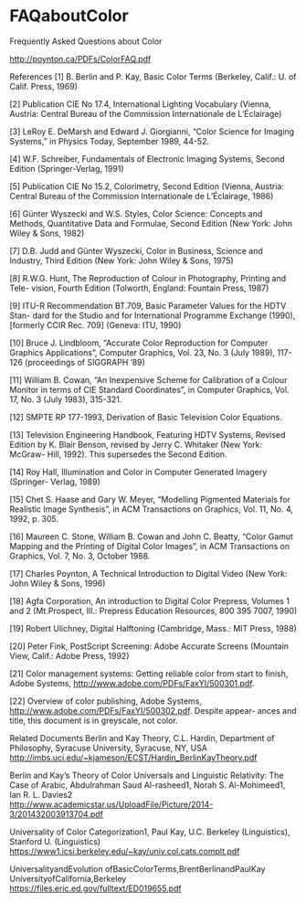 # FAQaboutColor
Frequently Asked Questions about Color

http://poynton.ca/PDFs/ColorFAQ.pdf

References
[1] B. Berlin and P. Kay, Basic Color Terms (Berkeley, Calif.: U. of Calif. Press, 1969)

[2] Publication CIE No 17.4, International Lighting Vocabulary (Vienna, Austria: Central Bureau of the Commission Internationale de L’Éclairage)

[3] LeRoy E. DeMarsh and Edward J. Giorgianni, “Color Science for Imaging Systems,” in Physics Today, September 1989, 44-52.

[4] W.F. Schreiber, Fundamentals of Electronic Imaging Systems, Second Edition (Springer-Verlag, 1991)

[5] Publication CIE No 15.2, Colorimetry, Second Edition (Vienna, Austria: Central Bureau of the Commission Internationale de L’Éclairage, 1986)

[6] Günter Wyszecki and W.S. Styles, Color Science: Concepts and Methods, Quantitative Data and Formulae, Second Edition (New York: John Wiley & Sons, 1982)

[7] D.B. Judd and Günter Wyszecki, Color in Business, Science and Industry, Third Edition (New York: John Wiley & Sons, 1975)

[8] R.W.G. Hunt, The Reproduction of Colour in Photography, Printing and Tele- vision, Fourth Edition (Tolworth, England: Fountain Press, 1987)

[9] ITU-R Recommendation BT.709, Basic Parameter Values for the HDTV Stan- dard for the Studio and for International Programme Exchange (1990), [formerly CCIR Rec. 709] (Geneva: ITU, 1990)

[10] Bruce J. Lindbloom, “Accurate Color Reproduction for Computer Graphics Applications”, Computer Graphics, Vol. 23, No. 3 (July 1989), 117-126 (proceedings of SIGGRAPH ’89)

[11] William B. Cowan, “An Inexpensive Scheme for Calibration of a Colour Monitor in terms of CIE Standard Coordinates”, in Computer Graphics, Vol. 17, No. 3 (July 1983), 315-321.

[12] SMPTE RP 177-1993, Derivation of Basic Television Color Equations.

[13] Television Engineering Handbook, Featuring HDTV Systems, Revised Edition by K. Blair Benson, revised by Jerry C. Whitaker (New York: McGraw- Hill, 1992). This supersedes the Second Edition.

[14] Roy Hall, Illumination and Color in Computer Generated Imagery (Springer- Verlag, 1989)

[15] Chet S. Haase and Gary W. Meyer, “Modelling Pigmented Materials for Realistic Image Synthesis”, in ACM Transactions on Graphics, Vol. 11, No. 4, 1992, p. 305.

[16] Maureen C. Stone, William B. Cowan and John C. Beatty, “Color Gamut Mapping and the Printing of Digital Color Images”, in ACM Transactions on Graphics, Vol. 7, No. 3, October 1988.

[17] Charles Poynton, A Technical Introduction to Digital Video (New York: John Wiley & Sons, 1996)

[18] Agfa Corporation, An introduction to Digital Color Prepress, Volumes 1 and 2 (Mt.Prospect, Ill.: Prepress Education Resources, 800 395 7007, 1990)

[19] Robert Ulichney, Digital Halftoning (Cambridge, Mass.: MIT Press, 1988)

[20] Peter Fink, PostScript Screening: Adobe Accurate Screens (Mountain View,
Calif.: Adobe Press, 1992)

[21] Color management systems: Getting reliable color from start to finish, Adobe Systems, <http://www.adobe.com/PDFs/FaxYI/500301.pdf>.

[22] Overview of color publishing, Adobe Systems, <http://www.adobe.com/PDFs/FaxYI/500302.pdf>. Despite appear- ances and title, this document is in greyscale, not color.

Related Documents
Berlin and Kay Theory, C.L. Hardin, Department of Philosophy, Syracuse University, Syracuse, NY, USA
http://imbs.uci.edu/~kjameson/ECST/Hardin_BerlinKayTheory.pdf

Berlin and Kay’s Theory of Color Universals and Linguistic Relativity: The Case of Arabic, Abdulrahman Saud Al-rasheed1, Norah S. Al-Mohimeed1, Ian R. L. Davies2  
http://www.academicstar.us/UploadFile/Picture/2014-3/201432003913704.pdf

Universality of Color Categorization1, Paul Kay, U.C. Berkeley (Linguistics), Stanford U. (Linguistics)
https://www1.icsi.berkeley.edu/~kay/univ.col.cats.complt.pdf

UniversalityandEvolution ofBasicColorTerms,BrentBerlinandPaulKay UniversityofCalifornia,Berkeley
https://files.eric.ed.gov/fulltext/ED019655.pdf

